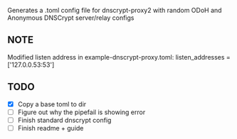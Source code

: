 Generates a .toml config file for dnscrypt-proxy2 with random ODoH and Anonymous DNSCrypt server/relay configs

## NOTE

Modified listen address in example-dnscrypt-proxy.toml:
listen_addresses = ['127.0.0.53:53']

## TODO

- [x] Copy a base toml to dir
- [ ] Figure out why the pipefail is showing error
- [ ] Finish standard dnscrypt config
- [ ] Finish readme + guide
